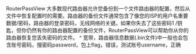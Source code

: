 RouterPassView
大多数现代路由器允许您备份到一个文件路由器的配置，然后从文件中恢复配置时的需要。路由器的备份文件通常包含了像您的ISP的用户名重要数据/密码，路由器的登录密码，无线网络的关键。如果你失去了这些密码1 /钥匙，但你仍然有你的路由器配置的备份文件，RouterPassView可以帮助你从你的路由器恢复您丢失密码的文件。
^
宽带，路由器信息数据(.bin文件)中一般也会包含账号密码，搜密码password，包上flag，错误，测试账号username，正确